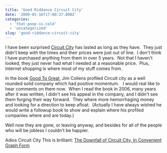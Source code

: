 ```yaml
---
title: 'Good Riddance Circuit City'
date: '2009-01-16T17:00:37.000Z'
categories:
  - 'that-poop-is-cold'
  - 'uncategorized'
slug: 'good-riddance-circuit-city'
---
```


I have been surprised [Circuit City](http://www.circuitcity.com/) has lasted as long as they have.  They just didn't keep with the times and their prices were just out of line.  I don't think I have purchased anything from them in over 5 years.  Not that I haven't looked, they just never had what I needed at a reasonable price.  Plus, Internet shopping is where most of my stuff comes from.

In the book [Good To Great](http://www.amazon.com/gp/product/0066620996?ie=UTF8&tag=bretcook-20&linkCode=as2&camp=1789&creative=390957&creativeASIN=0066620996), Jim Collens profiled Circuit city as a well rounded solid company which had positive momentum.   I would real like to hear comments on them now.  When I read the book in 2006, many years after it was written, I didn't see his appeal in the company, and I didn't see them forging their way forward.  They where more hemorrhaging money and looking for a direction to keep afloat.  (Actually I have always wished he would write a followup book to show and explain where his profiled companies where and are today.)

Well now they are gone, or leaving anyway, and besides for all of the people who will be jobless I couldn't be happier.

Adios Circuit City This is brilliant: [The Downfall of Circuit City, In Convenient Graph Form](http://gizmodo.com/5133179/the-downfall-of-circuit-city-in-convenient-graph-form)
